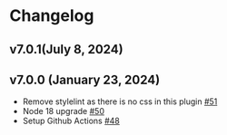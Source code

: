 # Changelog

## v7.0.1(July 8, 2024)

## v7.0.0 (January 23, 2024)

-   Remove stylelint as there is no css in this plugin [#51](https://github.com/SalesforceCommerceCloud/lib_productlist/pull/51)
-   Node 18 upgrade [#50](https://github.com/SalesforceCommerceCloud/lib_productlist/pull/50)
-   Setup Github Actions [#48](https://github.com/SalesforceCommerceCloud/lib_productlist/pull/48)

